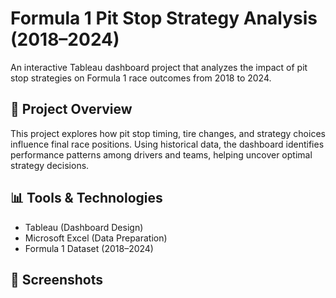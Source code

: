 # Formula 1 Pit Stop Strategy Analysis (2018–2024)

An interactive Tableau dashboard project that analyzes the impact of pit stop strategies on Formula 1 race outcomes from 2018 to 2024.

## 🚦 Project Overview

This project explores how pit stop timing, tire changes, and strategy choices influence final race positions. Using historical data, the dashboard identifies performance patterns among drivers and teams, helping uncover optimal strategy decisions.

## 📊 Tools & Technologies

- Tableau (Dashboard Design)
- Microsoft Excel (Data Preparation)
- Formula 1 Dataset (2018–2024)

## 📸 Screenshots



 <!-- Replace # with your actual Tableau link -->


